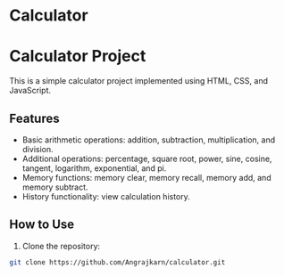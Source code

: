 # Calculator
# Calculator Project

This is a simple calculator project implemented using HTML, CSS, and JavaScript.

## Features

- Basic arithmetic operations: addition, subtraction, multiplication, and division.
- Additional operations: percentage, square root, power, sine, cosine, tangent, logarithm, exponential, and pi.
- Memory functions: memory clear, memory recall, memory add, and memory subtract.
- History functionality: view calculation history.

## How to Use

1. Clone the repository:

```bash
git clone https://github.com/Angrajkarn/calculator.git
